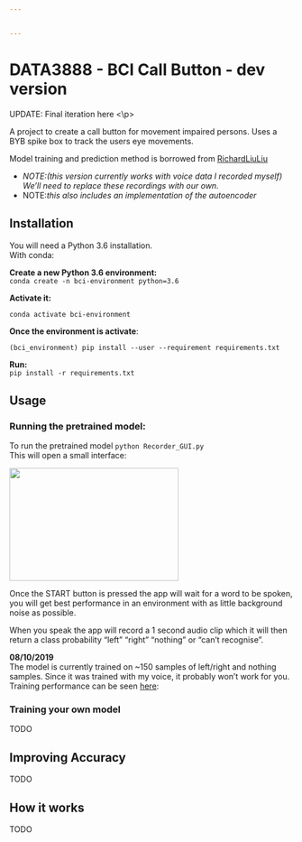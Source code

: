 ```yaml
---


---
```


<h1 id="data3888---bci-call-button---dev-version">DATA3888 - BCI Call Button - dev version</h1>
<p>UPDATE: Final iteration here <\p>

<p>A project to create a call button for movement impaired persons. Uses a BYB spike box to track the users eye movements.</p>
<p>Model training and prediction method is borrowed from <a href="https://github.com/RichardLiuLiu/Spoken_Number_Recognition">RichardLiuLiu</a></p>
<ul>
<li><em>NOTE:(this version currently works with voice data I recorded myself) We’ll need to replace these recordings with our own.</em></li>
<li>NOTE:<em>this also includes an implementation of the autoencoder</em></li>
</ul>
<h2 id="installation">Installation</h2>
<p>You will need a Python 3.6 installation.<br>
With conda:</p>
<p><strong>Create a new Python 3.6 environment:</strong><br>
<code>conda create -n bci-environment python=3.6</code></p>
<p><strong>Activate it:</strong></p>
<pre><code>conda activate bci-environment
</code></pre>
<p><strong>Once the environment is activate</strong>:</p>
<pre><code>(bci_environment) pip install --user --requirement requirements.txt
</code></pre>
<p><strong>Run:</strong><br>
<code>pip install -r requirements.txt</code></p>
<h2 id="usage">Usage</h2>
<h3 id="running-the-pretrained-model">Running the pretrained model:</h3>
<p>To run the pretrained model <code>python Recorder_GUI.py</code><br>
This will open a small interface:</p>
<img src="https://i.imgur.com/MgCKC49.gif" width="300" height="200">
<p>Once the START button is pressed the app will wait for a word to be spoken, you will get best performance in an environment with as little background noise as possible.</p>
<p>When you speak the app will record a 1 second audio clip which it will then return a class probability “left” “right” “nothing” or “can’t recognise”.</p>
<p><strong>08/10/2019</strong><br>
The model is currently trained on ~150 samples of left/right and nothing samples.  Since it was trained with my voice, it probably won’t work for you.<br>
Training performance can be seen <a href="https://app.wandb.ai/z3467842/uncategorized?workspace=user-z3467842">here</a>:</p>
<h3 id="training-your-own-model">Training your own model</h3>
<p>TODO</p>
<h2 id="improving-accuracy">Improving Accuracy</h2>
<p>TODO</p>
<h2 id="how-it-works">How it works</h2>
<p>TODO</p>

